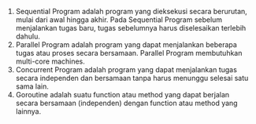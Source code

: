 1. Sequential Program adalah program yang dieksekusi secara berurutan, mulai dari awal hingga akhir. Pada Sequential Program sebelum menjalankan tugas baru, tugas sebelumnya harus diselesaikan terlebih dahulu.
2. Parallel Program adalah program yang dapat menjalankan beberapa tugas atau proses secara bersamaan. Parallel Program membutuhkan multi-core machines.
3. Concurrent Program adalah program yang dapat menjalankan tugas secara independen dan  bersamaan tanpa harus menunggu selesai satu sama lain.
4. Goroutine adalah suatu function atau method yang dapat berjalan secara bersamaan (independen) dengan function atau method yang lainnya.